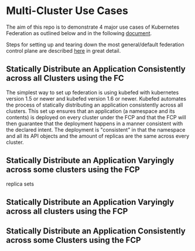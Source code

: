 # Multi-Cluster Use Cases

The aim of this repo is to demonstrate 4 major use cases of Kubernetes Federation as outlined below
and in the following [document](https://docs.google.com/presentation/d/1nBrqHu01aGkrXL94dCw9g8s01RsHKbhubuRDrdTXUP0/edit#slide=id.g23af27b1e2_0_212).

Steps for setting up and tearing down the most general/default federation control plane are described [here](https://kubernetes.io/docs/tasks/federation/set-up-cluster-federation-kubefed/) in great detail. 

## Statically Distribute an Application Consistently across all Clusters using the FC

The simplest way to set up federation is using kubefed with kubernetes version 1.5 or newer and kubefed version 1.6 or newer. Kubefed automates the process of statically distributing an application consistently across all clusters. This set up ensures that an application (a namespace and its contents) is deployed on every cluster under the FCP and that the FCP will then guarantee that the deployment happens in a manner consistent with the declared intent. The deployment is "consistent" in that the namespace and all its API objects and the amount of replicas are the same across every cluster.

## Statically Distribute an Application Varyingly across some clusters using the FCP
replica sets

## Statically Distribute an Application Varyingly across all clusters using the FCP

## Statically Distribute an Application Consistently across some Clusters using the FCP
